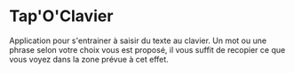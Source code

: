 # Tap'O'Clavier

Application pour s'entrainer à saisir du texte au clavier.
Un mot ou une phrase selon votre choix vous est proposé, il vous suffit de recopier ce que vous voyez dans la zone prévue à cet effet.
